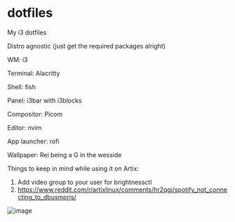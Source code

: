 # dotfiles
My i3 dotfiles

Distro agnostic (just get the required packages alright)



WM: i3

Terminal: Alacritty

Shell: fish

Panel: i3bar with i3blocks

Compositor: Picom

Editor: nvim

App launcher: rofi

Wallpaper: Rei being a G in the wesside

Things to keep in mind while using it on Artix:
1. Add video group to your user for brightnessctl
2. https://www.reddit.com/r/artixlinux/comments/hr2qgj/spotify_not_connecting_to_dbusmpris/

![image](https://user-images.githubusercontent.com/127048853/227787358-37112254-2e5c-4c4e-97f8-0ae542073477.png)
